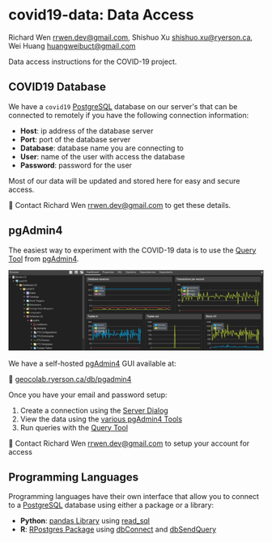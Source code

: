 # covid19-data: Data Access

Richard Wen rrwen.dev@gmail.com, Shishuo Xu shishuo.xu@ryerson.ca, Wei Huang huangweibuct@gmail.com

Data access instructions for the COVID-19 project.

## COVID19 Database

We have a `covid19` [PostgreSQL](https://www.postgresql.org/) database on our server's that can be connected to remotely if you have the following connection information:

* **Host**: ip address of the database server
* **Port**: port of the database server
* **Database**: database name you are connecting to
* **User**: name of the user with access the database
* **Password**: password for the user

Most of our data will be updated and stored here for easy and secure access.  
  
:email: Contact Richard Wen rrwen.dev@gmail.com to get these details.

## pgAdmin4

The easiest way to experiment with the COVID-19 data is to use the [Query Tool](https://www.pgadmin.org/docs/pgadmin4/latest/query_tool.html) from [pgAdmin4](https://www.pgadmin.org/).

![Example of pgAdmin4 Interface](img/pgadmin4_example.png)

We have a self-hosted [pgAdmin4](https://www.pgadmin.org/) GUI available at:  
  
:link: [geocolab.ryerson.ca/db/pgadmin4](https://geocolab.ryerson.ca/db/pgadmin4) 

Once you have your email and password setup:

1. Create a connection using the [Server Dialog](https://www.pgadmin.org/docs/pgadmin4/latest/server_dialog.html)
2. View the data using the [various pgAdmin4 Tools](https://www.pgadmin.org/docs/pgadmin4/4.19/editgrid.html)
3. Run queries with the [Query Tool](https://www.pgadmin.org/docs/pgadmin4/latest/query_tool.html)

:email: Contact Richard Wen rrwen.dev@gmail.com to setup your account for access

## Programming Languages

Programming languages have their own interface that allow you to connect to a [PostgreSQL](https://www.postgresql.org/) database using either a package or a library:

* **Python**: [pandas Library](https://pandas.pydata.org/docs/) using [read_sql](https://pandas.pydata.org/pandas-docs/stable/reference/api/pandas.read_sql.html?highlight=read#pandas.read_sql)
* **R**: [RPostgres Package](https://rpostgres.r-dbi.org/) using [dbConnect](https://rpostgres.r-dbi.org/reference/dbconnect-pqdriver-method) and [dbSendQuery](https://rpostgres.r-dbi.org/reference/postgres-query.html)
